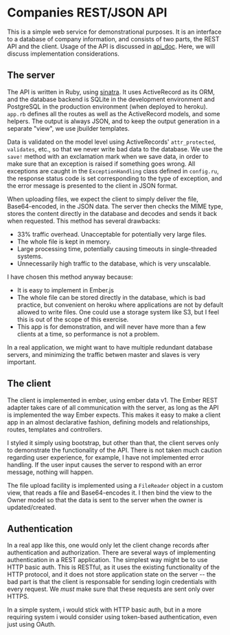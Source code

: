 Companies REST/JSON API
=======================

This is a simple web service for demonstrational purposes. It is an interface to a database of company information, and consists of two parts, the REST API and the client. Usage of the API is discussed in [api_doc](/api_doc). Here, we will discuss implementation considerations.

The server
----------

The API is written in Ruby, using [sinatra][sinatra]. It uses ActiveRecord as its ORM, and the database backend is SQLite in the development environment and PostgreSQL in the production environment (when deployed to heroku). `app.rb` defines all the routes as well as the ActiveRecord models, and some helpers. The output is always JSON, and to keep the output generation in a separate "view", we use jbuilder templates.

Data is validated on the model level using ActiveRecords' `attr_protected`, `validates`, etc., so that we never write bad data to the database. We use the `save!` method with an exclamation mark when we save data, in order to make sure that an exception is raised if something goes wrong. All exceptions are caught in the `ExceptionHandling` class defined in `config.ru`, the response status code is set corresponding to the type of exception, and the error message is presented to the client in JSON format.

When uploading files, we expect the client to simply deliver the file, Base64-encoded, in the JSON data. The server then checks the MIME type, stores the content directly in the database and decodes and sends it back when requested. This method has several drawbacks:

 - 33% traffic overhead. Unacceptable for potentially very large files.
 - The whole file is kept in memory.
 - Large processing time, potentially causing timeouts in single-threaded systems.
 - Unnecessarily high traffic to the database, which is very unscalable.

I have chosen this method anyway because:

 - It is easy to implement in Ember.js
 - The whole file can be stored directly in the database, which is bad practice, but convenient on heroku where applications are not by default allowed to write files. One could use a storage system like S3, but I feel this is out of the scope of this exercise.
 - This app is for demonstration, and will never have more than a few clients at a time, so performance is not a problem.

In a real application, we might want to have multiple redundant database servers, and minimizing the traffic betwen master and slaves is very important.

The client
----------

The client is implemented in ember, using ember data v1. The Ember REST adapter takes care of all communication with the server, as long as the API is implemented the way Ember expects. This makes it easy to make a client app in an almost declarative fashion, defining models and relationships, routes, templates and controllers.

I styled it simply using bootstrap, but other than that, the client serves only to demonstrate the functionality of the API. There is not taken much caution regarding user experience, for example, I have not implemented error handling. If the user input causes the server to respond with an error message, nothing will happen.

The file upload facility is implemented using a `FileReader` object in a custom view, that reads a file and Base64-encodes it. I then bind the view to the Owner model so that the data is sent to the server when the owner is updated/created.

Authentication
--------------

In a real app like this, one would only let the client change records after authentication and authorization. There are several ways of implementing authentication in a REST application. The simplest way might be to use HTTP basic auth. This is RESTful, as it uses the existing functionality of the HTTP protocol, and it does not store application state on the server -- the bad part is that the client is responsable for sending login credentials with every request. We *must* make sure that these requests are sent only over HTTPS.

In a simple system, i would stick with HTTP basic auth, but in a more requiring system i would consider using token-based authentication, even just using OAuth.


[sinatra]: http://www.sinatrarb.com


<link rel="stylesheet" href="css/bootstrap.css"></link>
